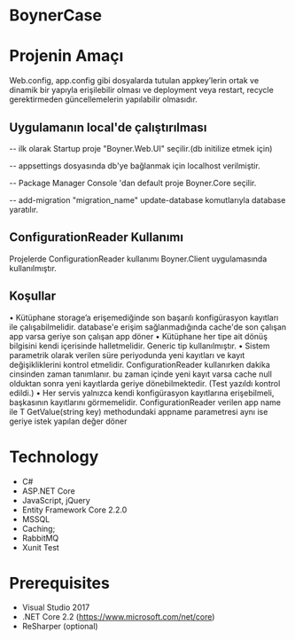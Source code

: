 # BoynerCase

# Projenin Amaçı

Web.config, app.config gibi dosyalarda tutulan appkey’lerin ortak ve dinamik bir yapıyla erişilebilir olması ve deployment veya restart, recycle gerektirmeden güncellemelerin yapılabilir olmasıdır.

## Uygulamanın local'de çalıştırılması

-- ilk olarak Startup proje "Boyner.Web.UI" seçilir.(db initilize etmek için)

-- appsettings dosyasında db'ye bağlanmak için localhost verilmiştir.

-- Package Manager Console 'dan default proje Boyner.Core seçilir.

-- add-migration "migration_name" update-database komutlarıyla database yaratılır.

## ConfigurationReader Kullanımı

Projelerde ConfigurationReader kullanımı Boyner.Client uygulamasında kullanılmıştır.

## Koşullar
 
•	Kütüphane storage’a erişemediğinde son başarılı konfigürasyon kayıtları ile çalışabilmelidir.
      database'e erişim sağlanmadığında cache'de son çalışan app varsa geriye son çalışan app döner
•	Kütüphane her tipe ait dönüş bilgisini kendi içerisinde halletmelidir. 
      Generic tip kullanılmıştır.
•	Sistem parametrik olarak verilen süre periyodunda yeni kayıtları ve kayıt değişikliklerini kontrol etmelidir. 
      ConfigurationReader kullanırken dakika cinsinden zaman tanımlanır. bu zaman içinde yeni kayıt varsa cache null olduktan sonra yeni       kayıtlarda geriye dönebilmektedir. (Test yazıldı kontrol edildi.)
•	Her servis yalnızca kendi konfigürasyon kayıtlarına erişebilmeli, başkasının kayıtlarını görmemelidir.
      ConfigurationReader verilen app name ile T GetValue<T>(string key) methodundaki appname parametresi aynı ise geriye istek yapılan       değer döner


# Technology

- C#
- ASP.NET Core
- JavaScript, jQuery
- Entity Framework Core 2.2.0
- MSSQL
- Caching;
- RabbitMQ
- Xunit Test
# Prerequisites

-  Visual Studio 2017
-  .NET Core 2.2 (https://www.microsoft.com/net/core)
-  ReSharper (optional)

 





